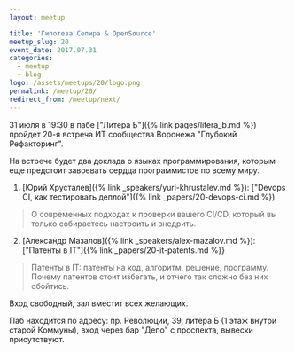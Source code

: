```yaml
---
layout: meetup

title: 'Гипотеза Сепира & OpenSource'
meetup_slug: 20
event_date: 2017.07.31
categories: 
  - meetup 
  - blog
logo: /assets/meetups/20/logo.png
permalink: /meetup/20/
redirect_from: /meetup/next/
---
```


31 июля в 19:30 в пабе ["Литера Б"]({% link pages/litera_b.md %}) пройдет 20-я встреча ИТ сообщества 
Воронежа "Глубокий Рефакторинг". 

На встрече будет два доклада о языках программирования, которым 
еще предстоит завоевать сердца программистов по всему миру. 

1. [Юрий Хрусталев]({% link _speakers/yuri-khrustalev.md %}): ["Devops CI, как тестировать деплой"]({% link _papers/20-devops-ci.md %})
> О современных подходах к проверки вашего CI/CD, который вы только собираетесь настроить и внедрить.

2. [Александр Мазалов]({% link _speakers/alex-mazalov.md %}): ["Патенты в IT"]{{% link _papers/20-it-patents.md %}}
> Патенты в IT: патенты на код, алгоритм, решение, программу. Почему патентов стоит избегать, и отчего так сложно без них обойтись.

Вход свободный, зал вместит всех желающих.

Паб находится по адресу: пр. Революции, 39, литера Б 
(1 этаж внутри старой Коммуны), вход через бар "Депо" с проспекта, 
вывески присутствуют.

